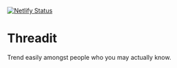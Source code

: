 [![Netlify Status](https://api.netlify.com/api/v1/badges/2b905957-989a-40d6-ba83-7bda998add4d/deploy-status)](https://app.netlify.com/sites/threadit/deploys)

# Threadit
Trend easily amongst people who you may actually know.
